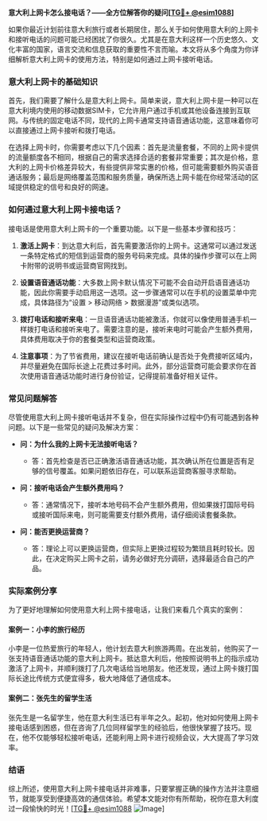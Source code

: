**意大利上网卡怎么接电话？——全方位解答你的疑问[[TG💪+ @esim1088](https://t.me/s/esim1088)]**

如果你最近计划前往意大利旅行或者长期居住，那么关于如何使用意大利的上网卡和接听电话的问题可能已经困扰了你很久。尤其是在意大利这样一个历史悠久、文化丰富的国家，语言交流和信息获取的重要性不言而喻。本文将从多个角度为你详细解析意大利上网卡的使用方法，特别是如何通过上网卡接听电话。

### 意大利上网卡的基础知识

首先，我们需要了解什么是意大利上网卡。简单来说，意大利上网卡是一种可以在意大利境内使用的移动数据SIM卡，它允许用户通过手机或其他设备连接到互联网。与传统的固定电话不同，现代的上网卡通常支持语音通话功能，这意味着你可以直接通过上网卡接听和拨打电话。

在选择上网卡时，你需要考虑以下几个因素：首先是流量套餐，不同的上网卡提供的流量额度各不相同，根据自己的需求选择合适的套餐非常重要；其次是价格，意大利的上网卡价格差异较大，有些提供非常实惠的价格，但可能需要额外购买语音通话服务；最后是网络覆盖范围和服务质量，确保所选上网卡能在你经常活动的区域提供稳定的信号和良好的网速。

### 如何通过意大利上网卡接电话？

接电话是使用意大利上网卡的一个重要功能。以下是一些基本步骤和技巧：

1. **激活上网卡**：到达意大利后，首先需要激活你的上网卡。这通常可以通过发送一条特定格式的短信到运营商的服务号码来完成。具体的操作步骤可以在上网卡附带的说明书或运营商官网找到。

2. **设置语音通话功能**：大多数上网卡默认情况下可能不会自动开启语音通话功能，因此你需要手动启用这一选项。这一步骤通常可以在手机的设置菜单中完成，具体路径为“设置 > 移动网络 > 数据漫游”或类似选项。

3. **拨打电话和接听来电**：一旦语音通话功能被激活，你就可以像使用普通手机一样拨打电话和接听来电了。需要注意的是，接听来电时可能会产生额外费用，具体费用取决于你的套餐类型和运营商政策。

4. **注意事项**：为了节省费用，建议在接听电话前确认是否处于免费接听区域内，并尽量避免在国际长途上花费过多时间。此外，部分运营商可能会要求你在首次使用语音通话功能时进行身份验证，记得提前准备好相关证件。

### 常见问题解答

尽管使用意大利上网卡接听电话并不复杂，但在实际操作过程中仍有可能遇到各种问题。以下是一些常见的疑问及解决方案：

- **问：为什么我的上网卡无法接听电话？**
  - 答：首先检查是否已正确激活语音通话功能，其次确认所在位置是否有足够的信号覆盖。如果问题依旧存在，可以联系运营商客服寻求帮助。

- **问：接听电话会产生额外费用吗？**
  - 答：通常情况下，接听本地号码不会产生额外费用，但如果拨打国际号码或接听国际来电，则可能需要支付额外费用，请仔细阅读套餐条款。

- **问：能否更换运营商？**
  - 答：理论上可以更换运营商，但实际上更换过程较为繁琐且耗时较长。因此，在决定购买上网卡之前，请务必做好充分调研，选择最适合自己的产品。

### 实际案例分享

为了更好地理解如何使用意大利上网卡接电话，让我们来看几个真实的案例：

#### 案例一：小李的旅行经历
小李是一位热爱旅行的年轻人，他计划去意大利旅游两周。在出发前，他购买了一张支持语音通话功能的意大利上网卡。抵达意大利后，他按照说明书上的指示成功激活了上网卡，并顺利拨打了几次电话给当地朋友。他还发现，通过上网卡拨打国际长途比传统方式便宜得多，极大地降低了通信成本。

#### 案例二：张先生的留学生活
张先生是一名留学生，他在意大利生活已有半年之久。起初，他对如何使用上网卡接电话感到困惑，但在咨询了几位同样留学生的经验后，他很快掌握了技巧。现在，他不仅能够轻松接听电话，还能利用上网卡进行视频会议，大大提高了学习效率。

### 结语

综上所述，使用意大利上网卡接电话并非难事，只要掌握正确的操作方法并注意细节，就能享受到便捷高效的通信体验。希望本文能对你有所帮助，祝你在意大利度过一段愉快的时光！[[TG💪+ @esim1088](https://t.me/s/esim1088) ![Image](https://i.postimg.cc/4NQfJmqS/Snipaste-2025-05-13-00-14-12.png)]